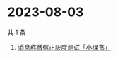 # 2023-08-03

共 1 条

<!-- BEGIN ZHIHUSEARCH -->
<!-- 最后更新时间 Thu Aug 03 2023 09:54:20 GMT+0800 (China Standard Time) -->
1. [消息称微信正灰度测试「小绿书」](https://www.zhihu.com/search?q=消息称微信正灰度测试「小绿书」)
<!-- END ZHIHUSEARCH -->
